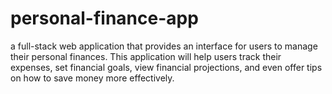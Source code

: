 # personal-finance-app
a full-stack web application that provides an interface for users to manage their personal finances. This application will help users track their expenses, set financial goals, view financial projections, and even offer tips on how to save money more effectively.
